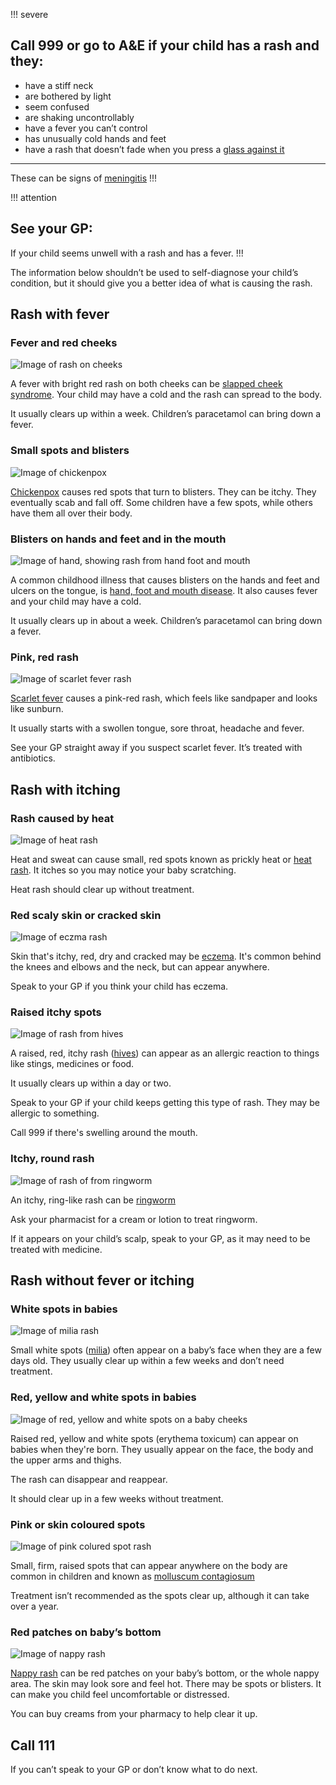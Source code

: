 !!! severe
## Call 999 or go to A&amp;E if your child has a rash and they:
- have a stiff neck
- are bothered by light
- seem confused
- are shaking uncontrollably
- have a fever you can’t control
- has unusually cold hands and feet
- have a rash that doesn’t fade when you press a [glass against it](https://www.meningitisnow.org/meningitis-explained/signs-and-symptoms/glass-test/?gclid=CJWh-aLL8s0CFcE_GwodT4ALcg)
***
These can be signs of [meningitis](http://www.nhs.uk/conditions/Meningitis/Pages/Introduction.aspx)
!!!

!!! attention
## See your GP:
If your child seems unwell with a rash and has a fever.
!!!


<p>The information below shouldn’t be used to self-diagnose your child’s condition, but it should give you a better idea of what is causing the rash. </p>

<h2 class="heading-xlarge" id="fever">Rash with fever</h2>

<!-- fever and red cheeks -->
<div class="image-module section-unit--divider">
  <h3>Fever and red cheeks</h3>
  <img src="/images/rashes/rashes-slapped-cheek.jpg" alt="Image of rash on cheeks" />
  <div class="image-description">
      <p>A fever with bright red rash on both cheeks can be <a href="http://www.nhs.uk/conditions/slapped-cheek-syndrome/Pages/Introduction.aspx">slapped cheek syndrome</a>. Your child may have a cold and the rash can spread to the body.</p>
      <p>It usually clears up within a week. Children’s paracetamol can bring down a fever.</p>
  </div>
</div>

<!-- Small spots and blisters -->
<div class="image-module section-unit--divider">
  <h3>Small spots and blisters</h3>
  <img src="/images/rashes/rashes-chicken-pox.jpg" alt="Image of chickenpox" />
  <div class="image-description">
      <p><a href="http://www.nhs.uk/conditions/chickenpox/Pages/Introduction.aspx">Chickenpox</a> causes red spots that turn to blisters. They can be itchy. They eventually scab and fall off. Some children have a few spots, while others have them all over their body.</p>
  </div>
</div>

<!-- Blisters on hands and feet -->
<div class="image-module section-unit--divider">
  <h3>Blisters on hands and feet and in the mouth</h3>
  <img src="/images/rashes/rashes-hand-foot-and-mouth.jpg" alt="Image of hand, showing rash from hand foot and mouth" />
  <div class="image-description">
      <p>A common childhood illness that causes blisters on the hands and feet and ulcers on the tongue, is <a href="http://alpha.nhs.uk/hand-foot-and-mouth-disease">hand, foot and mouth disease</a>. It also causes fever and your child may have a cold.</p>
      <p>It usually clears up in about a week. Children’s paracetamol can bring down a fever.</p>
  </div>
</div>

<!-- Pink red rash-->
<div class = "image-module section-unit--divider">
  <h3>Pink, red rash</h3>
  <img src="/images/rashes/rashes-scarlet-fever.jpg" alt="Image of scarlet fever rash" />
  <div class="image-description">
  <p><a href="http://www.nhs.uk/Conditions/Scarlet-fever/Pages/Introduction.aspx">Scarlet fever</a> causes a pink-red rash, which feels like sandpaper and looks like sunburn.</p>
  <p>It usually starts with a swollen tongue, sore throat, headache and fever.</p>
  <p>See your GP straight away if you suspect scarlet fever. It’s treated with antibiotics.</p>  
  </div>
</div>


<h2 class="heading-xlarge on-white" id="itching">Rash with itching</h2>

<!-- Rash caused by heat -->
<div class="image-module section-unit--divider">
  <h3>Rash caused by heat</h3>
  <img src="/images/rashes/rashes-heat.jpg" alt="Image of heat rash" />
  <div class="image-description">
  <p>Heat and sweat can cause small, red spots known as prickly heat or <a href="http://www.nhs.uk/conditions/Prickly-heat/Pages/Introduction.aspx">heat rash</a>. It itches so you may notice your baby scratching.</p>
  <p>Heat rash should clear up without treatment.</p>
  </div>
</div> 

<!-- Rash caused by  eczma -->
<div class="image-module section-unit--divider">
  <h3>Red scaly skin or cracked skin</h3>
  <img src="/images/rashes/rashes-eczma.jpg" alt="Image of eczma rash" />
  <div class="image-description">
  <p>Skin that's itchy, red, dry and cracked may be <a href="http://www.nhs.uk/conditions/Eczema-(atopic)/Pages/Introduction.aspx">eczema</a>. It's common behind the knees and elbows and the neck, but can appear anywhere.</p>
  <p>Speak to your GP if you think your child has eczema.</p>
  </div>
</div>

<!-- Rash caused by hives -->
<div class="image-module section-unit--divider">
  <h3>Raised itchy spots</h3>
  <img src="/images/rashes/rashes-hives.jpg" alt="Image of rash from hives" />
  <div class="image-description">
  <p>A raised, red, itchy rash (<a href="http://www.nhs.uk/conditions/Nettle-rash/Pages/Introduction.aspx">hives</a>) can appear as an allergic reaction to things like stings, medicines or food.</p>
  <p>It usually clears up within a day or two.</p>
  <p>Speak to your GP if your child keeps getting this type of rash. They may be allergic to something.</p>
  <p>Call 999 if there's swelling around the mouth.</p>  
  </div>
</div>

<!-- Rash caused by ringworm -->
<div class="image-module section-unit--divider">
  <h3>Itchy, round rash</h3>
  <img src="/images/rashes/rashes-ringworm.jpg" alt="Image of rash of from ringworm" />
  <div class="image-description">
  <p>An itchy, ring-like rash can be <a href="http://www.nhs.uk/Conditions/Ringworm/Pages/Introduction.aspx">ringworm</a></p>
  <p>Ask your pharmacist for a cream or lotion to treat ringworm.</p>
  <p>If it appears on your child’s scalp, speak to your GP, as it may need to be treated with medicine.</p>  
  </div>
</div>

<h2 class="heading-xlarge on-white" id="no-fever">Rash without fever or itching</h2>

<!-- rashes: Milia -->
<div class="image-module section-unit--divider">
  <h3>White spots in babies</h3>
  <img src="/images/rashes/rashes-milia.jpg" alt="Image of milia rash"/>
  <div class="image-description">
  <p>Small white spots (<a href="http://patient.info/health/milia-leaflet">milia</a>) often appear on a baby’s face when they are a few days old. They usually clear up within a few weeks and don’t need treatment.</p>
  </div>
</div>

<!-- rashes:  baby spots -->
<div class="image-module section-unit--divider">

<h3>Red, yellow and white spots in babies</h3>
<img src="/images/rashes/rashes-erythema.jpg" alt="Image of red, yellow and white spots on a baby cheeks" />
<div class="image-description">               
<p>Raised red, yellow and white spots (erythema toxicum) can appear on babies when they're born. They usually appear on the face, the body and the upper arms and thighs.</p>
<p>The rash can disappear and reappear.</p>
<p>It should clear up in a few weeks without treatment.</p>
</div>
</div>

<!-- rashes:  pink coloured spots -->
<div class="image-module section-unit--divider">

<h3>Pink or skin coloured spots</h3>
  <img src="/images/rashes/rashes-molluscum.jpg" alt="Image of pink colured spot rash" />
  <div class="image-description">
  <p>Small, firm, raised spots that can appear anywhere on the body are common in children and known as <A href="http://www.nhs.uk/Conditions/Molluscum-contagiosum/Pages/Introduction.asp">molluscum contagiosum</a></p>
  <p>Treatment isn’t recommended as the spots clear up, although it can take over a year.</p>
  </div>
</div>

<!-- rashes:  nappy -->
<div class="image-module section-unit--divider">
  <h3>Red patches on baby’s bottom</h3>
  <img src="/images/rashes/rashes-nappy.jpg" alt="Image of nappy rash" />
  <div class="image-description">
  <p><a href="http://www.nhs.uk/Conditions/pregnancy-and-baby/Pages/Nappy-rash.aspx">Nappy rash</a> can be red patches on your baby’s bottom, or the whole nappy area. The skin may look sore and feel hot. There may be spots or blisters. It can make you child feel uncomfortable or distressed.</p>
  <p>You can buy creams from your pharmacy to help clear it up.</p>
  </div>
</div>

<div class="callout callout--muted">
  <div class="reading-width">
  <h2>Call 111</h2>
  <p>If you can’t speak to your GP or don’t know what to do next.</p>
  </div>
</div>
